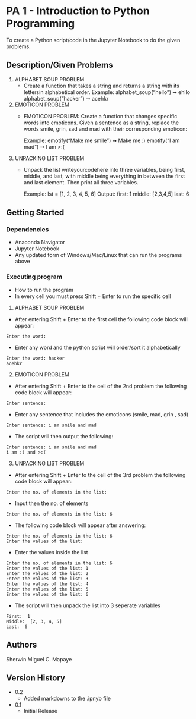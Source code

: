 # PA 1 - Introduction to Python Programming

To create a Python script/code in the Jupyter Notebook to do the given problems.

## Description/Given Problems

1. ALPHABET SOUP PROBLEM
   - Create a function that takes a string and returns a string with its lettersin alphabetical order.
      Example: alphabet_soup(“hello”) ➞ ehllo
               alphabet_soup(“hacker”) ➞ acehkr
2. EMOTICON PROBLEM
   - EMOTICON PROBLEM: Create a function that changes specific words into emoticons. Given a sentence as a string, replace the words smile, grin, sad and mad
     with their corresponding emoticon:
     
     Example:
     emotify(“Make me smile”) ➞ Make me :)
     emotify(“I am mad”) ➞ I am >:(
3. UNPACKING LIST PROBLEM
   - Unpack the list writeyourcodehere into three variables, being first, middle, and last, with middle being everything in between the first and last element.
     Then print all three variables.
     
     Example: lst = [1, 2, 3, 4, 5, 6]
     Output: first: 1 middle: [2,3,4,5] last: 6

## Getting Started

### Dependencies

* Anaconda Navigator
* Jupyter Notebook
* Any updated form of Windows/Mac/Linux that can run the programs above

### Executing program

* How to run the program
* In every cell you must press Shift + Enter to run the specific cell

1. ALPHABET SOUP PROBLEM
* After entering Shift + Enter to the first cell the following code block will appear:
```
Enter the word:
```
* Enter any word and the python script will order/sort it alphabetically
```
Enter the word: hacker
acehkr
```
2. EMOTICON PROBLEM
* After entering Shift + Enter to the cell of the 2nd problem the following code block will appear:
```
Enter sentence:
```
* Enter any sentence that includes the emoticons (smile, mad, grin , sad)
```
Enter sentence: i am smile and mad
```
* The script will then output the following:
```
Enter sentence: i am smile and mad
i am :) and >:(
```
3. UNPACKING LIST PROBLEM
* After entering Shift + Enter to the cell of the 3rd problem the following code block will appear:
```
Enter the no. of elements in the list:
```
* Input then the no. of elements
```
Enter the no. of elements in the list: 6
```
* The following code block will appear after answering:
```
Enter the no. of elements in the list: 6
Enter the values of the list:
```
* Enter the values inside the list
```
Enter the no. of elements in the list: 6
Enter the values of the list: 1
Enter the values of the list: 2
Enter the values of the list: 3
Enter the values of the list: 4
Enter the values of the list: 5
Enter the values of the list: 6
```
* The script will then unpack the list into 3 seperate variables
```
First:  1
Middle:  [2, 3, 4, 5]
Last:  6
```

## Authors

Sherwin Miguel C. Mapaye

## Version History

* 0.2
    * Added markdowns to the .ipnyb file
* 0.1
    * Initial Release
